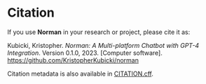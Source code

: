 # Citation

If you use **Norman** in your research or project, please cite it as:

Kubicki, Kristopher. *Norman: A Multi-platform Chatbot with GPT-4 Integration*. Version 0.1.0, 2023. [Computer software]. https://github.com/KristopherKubicki/norman

Citation metadata is also available in [CITATION.cff](CITATION.cff).
